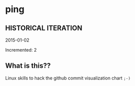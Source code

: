# ping

## HISTORICAL ITERATION
2015-01-02

Incremented: 2

## What is this?? 
Linux skills to hack the github commit visualization chart `;-)`

